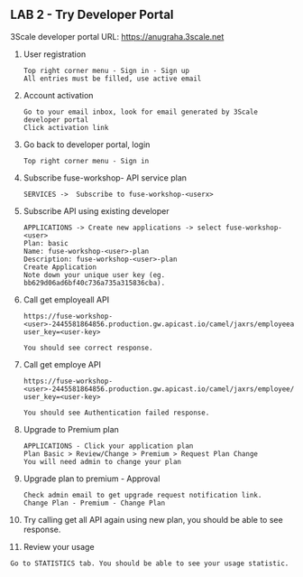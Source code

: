 
## LAB 2 - Try Developer Portal

3Scale developer portal URL: https://anugraha.3scale.net
1. User registration
   ```
   Top right corner menu - Sign in - Sign up
   All entries must be filled, use active email
   ```
2. Account activation
   ```
   Go to your email inbox, look for email generated by 3Scale developer portal
   Click activation link
   ```
3. Go back to developer portal, login
   ```
   Top right corner menu - Sign in
   ```
4. Subscribe fuse-workshop-<userx> API service plan
   ```
   SERVICES -> 	Subscribe to fuse-workshop-<userx>
   ```
5. Subscribe API using existing developer  
   ```
   APPLICATIONS -> Create new applications -> select fuse-workshop-<user>
   Plan: basic
   Name: fuse-workshop-<user>-plan
   Description: fuse-workshop-<user>-plan
   Create Application
   Note down your unique user key (eg. bb629d06ad6bf40c736a735a315836cba).
   ```
   
6. Call get employeall API
   ```
   https://fuse-workshop-<user>-2445581864856.production.gw.apicast.io/camel/jaxrs/employeeall?user_key=<user-key>
   
   You should see correct response.
   ```
7. Call get employe API
   ```
   https://fuse-workshop-<user>-2445581864856.production.gw.apicast.io/camel/jaxrs/employee/1?user_key=<user-key>
   
   You should see Authentication failed response.
   ```
8. Upgrade to Premium plan  
   ```
   APPLICATIONS - Click your application plan
   Plan Basic > Review/Change > Premium > Request Plan Change
   You will need admin to change your plan
   ```
9. Upgrade plan to premium - Approval
   ```
   Check admin email to get upgrade request notification link.
   Change Plan - Premium - Change Plan
   ```
10. Try calling get all API again using new plan, you should be able to see response.
11. Review your usage
   ```
   Go to STATISTICS tab. You should be able to see your usage statistic.
   ```

